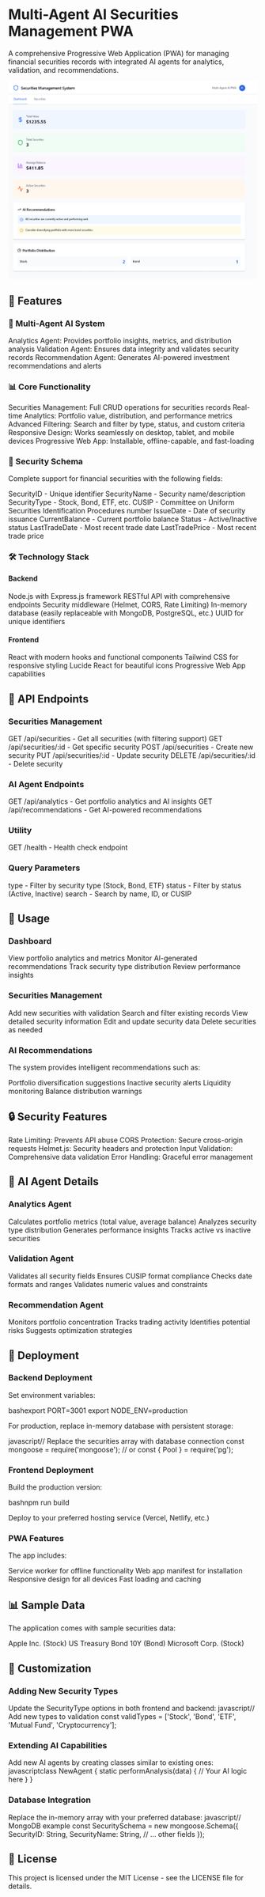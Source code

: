 ﻿
# Multi-Agent AI Securities Management PWA
A comprehensive Progressive Web Application (PWA) for managing financial securities records with integrated AI agents for analytics, validation, and recommendations.

![image](https://github.com/spusgh/SaaS_Apps/blob/main/NodejsApps/AISecuritiesManagement/AISecuritiesManagement.gif)

## 🚀 Features
### 🤖 Multi-Agent AI System

Analytics Agent: Provides portfolio insights, metrics, and distribution analysis
Validation Agent: Ensures data integrity and validates security records
Recommendation Agent: Generates AI-powered investment recommendations and alerts

### 📊 Core Functionality

Securities Management: Full CRUD operations for securities records
Real-time Analytics: Portfolio value, distribution, and performance metrics
Advanced Filtering: Search and filter by type, status, and custom criteria
Responsive Design: Works seamlessly on desktop, tablet, and mobile devices
Progressive Web App: Installable, offline-capable, and fast-loading

### 🔐 Security Schema
Complete support for financial securities with the following fields:

SecurityID - Unique identifier
SecurityName - Security name/description
SecurityType - Stock, Bond, ETF, etc.
CUSIP - Committee on Uniform Securities Identification Procedures number
IssueDate - Date of security issuance
CurrentBalance - Current portfolio balance
Status - Active/Inactive status
LastTradeDate - Most recent trade date
LastTradePrice - Most recent trade price

### 🛠️ Technology Stack
#### Backend

Node.js with Express.js framework
RESTful API with comprehensive endpoints
Security middleware (Helmet, CORS, Rate Limiting)
In-memory database (easily replaceable with MongoDB, PostgreSQL, etc.)
UUID for unique identifiers

#### Frontend

React with modern hooks and functional components
Tailwind CSS for responsive styling
Lucide React for beautiful icons
Progressive Web App capabilities


## 🔧 API Endpoints
### Securities Management

GET /api/securities - Get all securities (with filtering support)
GET /api/securities/:id - Get specific security
POST /api/securities - Create new security
PUT /api/securities/:id - Update security
DELETE /api/securities/:id - Delete security

### AI Agent Endpoints

GET /api/analytics - Get portfolio analytics and AI insights
GET /api/recommendations - Get AI-powered recommendations

### Utility

GET /health - Health check endpoint

### Query Parameters

type - Filter by security type (Stock, Bond, ETF)
status - Filter by status (Active, Inactive)
search - Search by name, ID, or CUSIP

## 📱 Usage
### Dashboard

View portfolio analytics and metrics
Monitor AI-generated recommendations
Track security type distribution
Review performance insights

### Securities Management

Add new securities with validation
Search and filter existing records
View detailed security information
Edit and update security data
Delete securities as needed

### AI Recommendations
The system provides intelligent recommendations such as:

Portfolio diversification suggestions
Inactive security alerts
Liquidity monitoring
Balance distribution warnings

## 🔒 Security Features

Rate Limiting: Prevents API abuse
CORS Protection: Secure cross-origin requests
Helmet.js: Security headers and protection
Input Validation: Comprehensive data validation
Error Handling: Graceful error management

## 🎯 AI Agent Details
### Analytics Agent

Calculates portfolio metrics (total value, average balance)
Analyzes security type distribution
Generates performance insights
Tracks active vs inactive securities

### Validation Agent

Validates all security fields
Ensures CUSIP format compliance
Checks date formats and ranges
Validates numeric values and constraints

### Recommendation Agent

Monitors portfolio concentration
Tracks trading activity
Identifies potential risks
Suggests optimization strategies

## 🚀 Deployment
### Backend Deployment

Set environment variables:

bashexport PORT=3001
export NODE_ENV=production

For production, replace in-memory database with persistent storage:

javascript// Replace the securities array with database connection
const mongoose = require('mongoose');
// or
const { Pool } = require('pg');

### Frontend Deployment

Build the production version:

bashnpm run build

Deploy to your preferred hosting service (Vercel, Netlify, etc.)

### PWA Features
The app includes:

Service worker for offline functionality
Web app manifest for installation
Responsive design for all devices
Fast loading and caching

## 📊 Sample Data
The application comes with sample securities data:

Apple Inc. (Stock)
US Treasury Bond 10Y (Bond)
Microsoft Corp. (Stock)

## 🔧 Customization
### Adding New Security Types
Update the SecurityType options in both frontend and backend:
javascript// Add new types to validation
const validTypes = ['Stock', 'Bond', 'ETF', 'Mutual Fund', 'Cryptocurrency'];

### Extending AI Capabilities
Add new AI agents by creating classes similar to existing ones:
javascriptclass NewAgent {
  static performAnalysis(data) {
    // Your AI logic here
  }
}

### Database Integration
Replace the in-memory array with your preferred database:
javascript// MongoDB example
const SecuritySchema = new mongoose.Schema({
  SecurityID: String,
  SecurityName: String,
  // ... other fields
});

## 📝 License
This project is licensed under the MIT License - see the LICENSE file for details.
